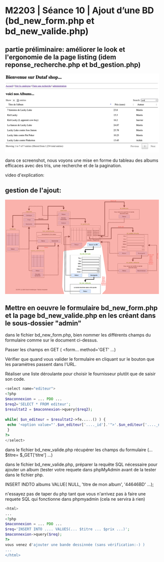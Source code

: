 # M2203 \| Séance 10 \| Ajout d’une BD \(bd\_new\_form.php et bd\_new\_valide.php\)

## partie préliminaire:   améliorer le look et l'ergonomie de la page listing \(idem reponse\_recherche.php et bd\_gestion.php\)

![](.gitbook/assets/capture-de-cran-2020-03-19-a-17.04.54.png)

dans ce screenshot, nous voyons une mise en forme du tableau des albums efficaces avec des tris, une recherche et de la pagination.

video d'explication:

## gestion de l'ajout:

![Partie ajout d&apos;une BD](.gitbook/assets/dutaf4.png)

## Mettre en oeuvre le formulaire bd\_new\_form.php et la page bd\_new\_valide.php en les créant dans le sous-dossier "admin"

dans le fichier bd\_new\_form.php, bien nommer les différents champs du formulaire comme sur le document ci-dessus.

Passer les champs en GET \( &lt;form... method='GET' ...\)

Vérifier que quand vous valider le formulaire en cliquant sur le bouton que les paramètres passent dans l'URL.

Réaliser une liste déroulante pour choisir le fournisseur plutôt que de saisir son code.

```php
<select name="editeur">
<?php 
$maconnexion = ... PDO ...
$req2='SELECT * FROM editeur';
$resultat2 = $maconnexion->query($req2);

while( $un_editeur = $resultat2->fe.....() ) {
 echo '<option value="'.$un_editeur['...._id'].'">'.$un_editeur['...._nom'].'</option>';
 }
?>
</select>
```

dans le fichier bd\_new\_valide.php récupérer les champs du formulaire \(... $titre= $\_GET\['titre'\] ...\)

dans le fichier bd\_new\_valide.php, préparer la requête SQL nécessaire pour ajouter un album \(tester votre requete dans phpMyAdmin avant de la tester dans le fichier php.

INSERT INDTO albums VALUE\( NULL, 'titre de mon album', '44646BD' ...\);   

n'essayez pas de taper du php tant que vous n'arrivez pas à faire une requete SQL qui fonctionne dans phpmyadmin \(cela ne servira à rien\)

```php
<html>
...
<?php 
$maconnexion = ... PDO ...
$req='INSERT INTO .... VALUES(... $titre ... $prix ...)';
$maconnexion->query($req);
?>
vous venez d'ajouter une bande dessinnée (sans vérification:-) )
...
</html>
```

